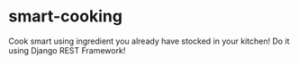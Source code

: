 # smart-cooking
Cook smart using ingredient you already have stocked in your kitchen! Do it using Django REST Framework!
